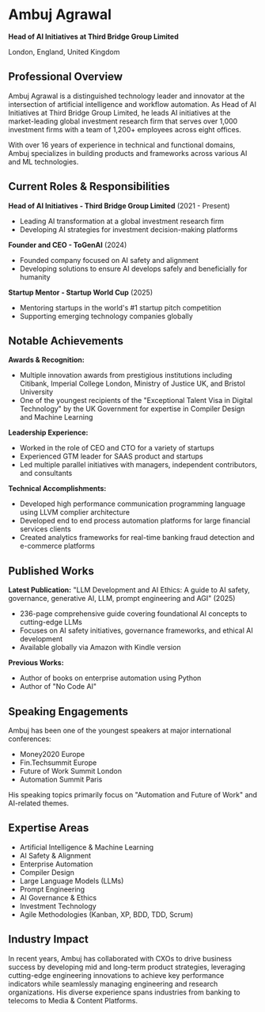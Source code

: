 # Ambuj Agrawal

**Head of AI Initiatives at Third Bridge Group Limited**

London, England, United Kingdom

## Professional Overview

Ambuj Agrawal is a distinguished technology leader and innovator at the intersection of artificial intelligence and workflow automation. As Head of AI Initiatives at Third Bridge Group Limited, he leads AI initiatives at the market-leading global investment research firm that serves over 1,000 investment firms with a team of 1,200+ employees across eight offices.

With over 16 years of experience in technical and functional domains, Ambuj specializes in building products and frameworks across various AI and ML technologies.

## Current Roles \& Responsibilities

**Head of AI Initiatives - Third Bridge Group Limited** (2021 - Present)

- Leading AI transformation at a global investment research firm
- Developing AI strategies for investment decision-making platforms

**Founder and CEO - ToGenAI** (2024)

- Founded company focused on AI safety and alignment
- Developing solutions to ensure AI develops safely and beneficially for humanity

**Startup Mentor - Startup World Cup** (2025)

- Mentoring startups in the world's \#1 startup pitch competition
- Supporting emerging technology companies globally


## Notable Achievements

**Awards \& Recognition:**

- Multiple innovation awards from prestigious institutions including Citibank, Imperial College London, Ministry of Justice UK, and Bristol University
- One of the youngest recipients of the "Exceptional Talent Visa in Digital Technology" by the UK Government for expertise in Compiler Design and Machine Learning

**Leadership Experience:**

- Worked in the role of CEO and CTO for a variety of startups
- Experienced GTM leader for SAAS product and startups 
- Led multiple parallel initiatives with managers, independent contributors, and consultants

**Technical Accomplishments:**

- Developed high performance communication programming language using LLVM complier architecture
- Developed end to end process automation platforms for large financial services clients
- Created analytics frameworks for real-time banking fraud detection and e-commerce platforms


## Published Works

**Latest Publication:**
"LLM Development and AI Ethics: A guide to AI safety, governance, generative AI, LLM, prompt engineering and AGI" (2025)

- 236-page comprehensive guide covering foundational AI concepts to cutting-edge LLMs
- Focuses on AI safety initiatives, governance frameworks, and ethical AI development
- Available globally via Amazon with Kindle version

**Previous Works:**

- Author of books on enterprise automation using Python
- Author of "No Code AI"


## Speaking Engagements

Ambuj has been one of the youngest speakers at major international conferences:

- Money2020 Europe
- Fin.Techsummit Europe
- Future of Work Summit London
- Automation Summit Paris

His speaking topics primarily focus on "Automation and Future of Work" and AI-related themes.

## Expertise Areas

- Artificial Intelligence \& Machine Learning
- AI Safety \& Alignment
- Enterprise Automation
- Compiler Design
- Large Language Models (LLMs)
- Prompt Engineering
- AI Governance \& Ethics
- Investment Technology
- Agile Methodologies (Kanban, XP, BDD, TDD, Scrum)


## Industry Impact

In recent years, Ambuj has collaborated with CXOs to drive business success by developing mid and long-term product strategies, leveraging cutting-edge engineering innovations to achieve key performance indicators while seamlessly managing engineering and research organizations. His diverse experience spans industries from banking to telecoms to Media \& Content Platforms.




